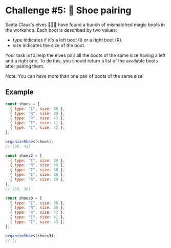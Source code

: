 # Challenge #5: 👞 Shoe pairing

Santa Claus's elves 🧝🧝‍♂️ have found a bunch of mismatched magic boots in the workshop. Each boot is described by two values:

- type indicates if it's a left boot (I) or a right boot (R).
- size indicates the size of the boot.

Your task is to help the elves pair all the boots of the same size having a left and a right one. To do this, you should return a list of
the available boots after pairing them.

Note: You can have more than one pair of boots of the same size!

## Example

```javascript
const shoes = [
  { type: "I", size: 38 },
  { type: "R", size: 38 },
  { type: "R", size: 42 },
  { type: "I", size: 41 },
  { type: "I", size: 42 },
];

organizeShoes(shoes);
// [38, 42]

const shoes2 = [
  { type: "I", size: 38 },
  { type: "R", size: 38 },
  { type: "I", size: 38 },
  { type: "I", size: 38 },
  { type: "R", size: 38 },
];
// [38, 38]

const shoes3 = [
  { type: "I", size: 38 },
  { type: "R", size: 36 },
  { type: "R", size: 42 },
  { type: "I", size: 41 },
  { type: "I", size: 43 },
];

organizeShoes(shoes3);
// []
```
